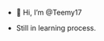 - 👋 Hi, I’m @Teemy17

- Still in learning process.

<!---
Teemy17/Teemy17 is a ✨ special ✨ repository because its `README.md` (this file) appears on your GitHub profile.
You can click the Preview link to take a look at your changes.
--->

